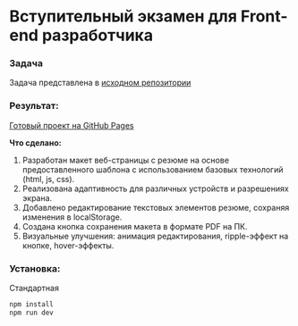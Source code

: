 # Вступительный экзамен для Front-end разработчика

### Задача

Задача представлена в [исходном репозитории](https://github.com/jegius/front-end-entrance-exam)

### Результат:

[Готовый проект на GitHub Pages](https://romandarmosyuk.github.io/front-end-entrance-exam/#)

**Что сделано:**

1. Разработан макет веб-страницы с резюме на основе предоставленного шаблона с использованием базовых технологий (html, js, css).
2. Реализована адаптивность для различных устройств и разрешениях экрана.
3. Добавлено редактирование текстовых элементов резюме, сохраняя изменения в localStorage.
4. Создана кнопка сохранения макета в формате PDF на ПК.
5. Визуальные улучшения: анимация редактирования, ripple-эффект на кнопке, hover-эффекты.

### Установка:

Стандартная

```bash
npm install
npm run dev
```
